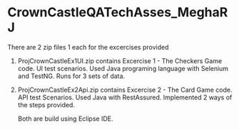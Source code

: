 # CrownCastleQATechAsses_MeghaRJ

There are 2 zip files 1 each for the excercises provided
1. ProjCrownCastleEx1UI.zip contains Excercise 1 - The Checkers Game code. UI test scenarios. Used Java programing language with Selenium and TestNG. Runs for 3 sets of data.
2. ProjCrownCastleEx2Api.zip contains Excercise 2 - The Card Game code. API test Scenarios. Used Java with RestAssured. Implemented 2 ways of the steps provided.

   Both are build using Eclipse IDE.
